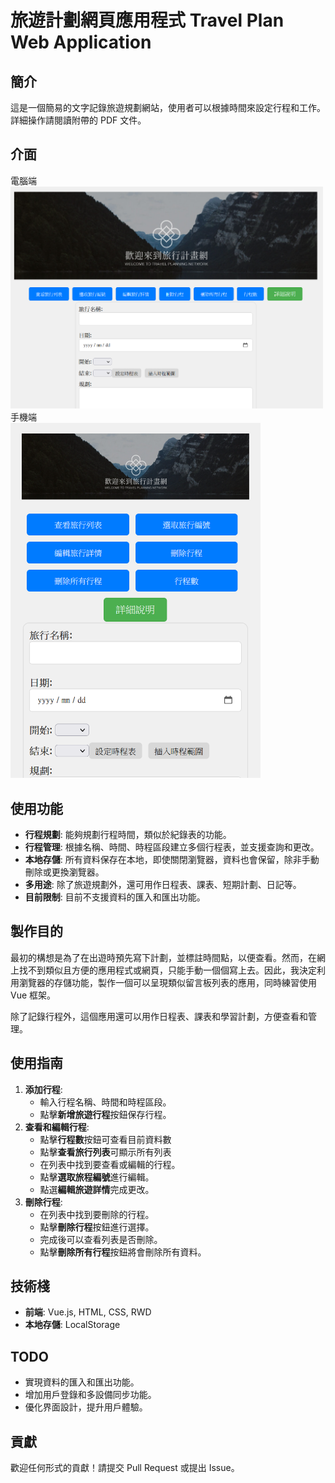 # 旅遊計劃網頁應用程式 Travel Plan Web Application   

## 簡介
這是一個簡易的文字記錄旅遊規劃網站，使用者可以根據時間來設定行程和工作。詳細操作請閱讀附帶的 PDF 文件。

## 介面
電腦端  
<img src="https://github.com/zx23175509/zx23175509.github.io-travelplanning/blob/main/Example%20image/desktop.png" width="500">
手機端  
<img src="https://github.com/zx23175509/zx23175509.github.io-travelplanning/blob/main/Example%20image/phone.png" width="400">

## 使用功能
- **行程規劃**: 能夠規劃行程時間，類似於紀錄表的功能。
- **行程管理**: 根據名稱、時間、時程區段建立多個行程表，並支援查詢和更改。
- **本地存儲**: 所有資料保存在本地，即使關閉瀏覽器，資料也會保留，除非手動刪除或更換瀏覽器。
- **多用途**: 除了旅遊規劃外，還可用作日程表、課表、短期計劃、日記等。
- **目前限制**: 目前不支援資料的匯入和匯出功能。

## 製作目的
最初的構想是為了在出遊時預先寫下計劃，並標註時間點，以便查看。然而，在網上找不到類似且方便的應用程式或網頁，只能手動一個個寫上去。因此，我決定利用瀏覽器的存儲功能，製作一個可以呈現類似留言板列表的應用，同時練習使用 Vue 框架。

除了記錄行程外，這個應用還可以用作日程表、課表和學習計劃，方便查看和管理。

## 使用指南
1. **添加行程**:
    - 輸入行程名稱、時間和時程區段。
    - 點擊**新增旅遊行程**按鈕保存行程。
2. **查看和編輯行程**:
    - 點擊**行程數**按鈕可查看目前資料數
    - 點擊**查看旅行列表**可顯示所有列表
    - 在列表中找到要查看或編輯的行程。
    - 點擊**選取旅程編號**進行編輯。
    - 點選**編輯旅遊詳情**完成更改。
3. **刪除行程**:
    - 在列表中找到要刪除的行程。
    - 點擊**刪除行程**按鈕進行選擇。
    - 完成後可以查看列表是否刪除。
    - 點擊**刪除所有行程**按鈕將會刪除所有資料。


## 技術棧
- **前端**: Vue.js, HTML, CSS, RWD
- **本地存儲**: LocalStorage

## TODO
- 實現資料的匯入和匯出功能。
- 增加用戶登錄和多設備同步功能。
- 優化界面設計，提升用戶體驗。

## 貢獻
歡迎任何形式的貢獻！請提交 Pull Request 或提出 Issue。
